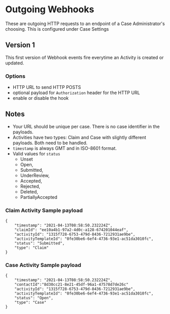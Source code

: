 # Outgoing Webhooks

These are outgoing HTTP requests to an endpoint of a Case Administrator's choosing.  This is configured under Case Settings

## Version 1
This first version of Webhook events fire everytime an Activity is created or updated.

### Options
- HTTP URL to send HTTP POSTS
- optional payload for `Authorization` header for the HTTP URL
- enable or disable the hook

## Notes
- Your URL should be unique per case.  There is no case identifier in the payloads.
- Activities have two types: Claim and Case with slightly different payloads.  Both need to be handled.
- `timestamp` is always GMT and in ISO-8601 format.
- Valid values for `status`
  - Unset
  - Open, 
  - Submitted, 
  - UnderReview, 
  - Accepted, 
  - Rejected, 
  - Deleted, 
  - PartiallyAccepted

### Claim Activity Sample payload
```
{
    "timestamp": "2021-04-13T08:58:50.232224Z",
    "claimId": "ee10a4b1-97a2-4d0c-a128-674201044eaf",
    "activityId": "1315f728-6753-479d-8436-7212931ae9be",
    "activityTemplateId": "0fe30be6-6ef4-4736-93e1-ac51da3010fc",
    "status": "Submitted",
    "type": "Claim"
}
```

### Case Activity Sample payload
```
{
    "timestamp": "2021-04-13T08:58:50.232224Z",
    "contactId":"8d30cc21-8e21-45df-96a1-47578d7de26c"
    "activityId": "1315f728-6753-479d-8436-7212931ae9be",
    "activityTemplateId": "0fe30be6-6ef4-4736-93e1-ac51da3010fc",
    "status": "Open",
    "type": "Case"
}
```
